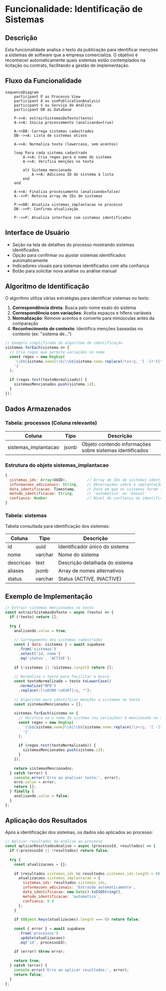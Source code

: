 # Funcionalidade: Identificação de Sistemas

## Descrição

Esta funcionalidade analisa o texto da publicação para identificar menções a sistemas de software que a empresa comercializa. O objetivo é reconhecer automaticamente quais sistemas estão contemplados na licitação ou contrato, facilitando a gestão de implementação.

## Fluxo da Funcionalidade

```mermaid
sequenceDiagram
    participant P as Processo View
    participant A as usePublicationAnalysis
    participant S as Serviço de Análise
    participant DB as Database
    
    P->>A: extrairSistemasDoTexto(texto)
    A->>A: Inicia processamento (analisando=true)
    
    A->>DB: Carrega sistemas cadastrados
    DB-->>A: Lista de sistemas ativos
    
    A->>A: Normaliza texto (lowercase, sem acentos)
    
    loop Para cada sistema cadastrado
        A->>A: Cria regex para o nome do sistema
        A->>A: Verifica menções no texto
        
        alt Sistema mencionado
            A->>A: Adiciona ID do sistema à lista
        end
    end
    
    A->>A: Finaliza processamento (analisando=false)
    A-->>P: Retorna array de IDs de sistemas
    
    P->>DB: Atualiza sistemas_implantacao no processo
    DB-->>P: Confirma atualização
    
    P-->>P: Atualiza interface com sistemas identificados
```

## Interface de Usuário

- Seção na tela de detalhes do processo mostrando sistemas identificados
- Opção para confirmar ou ajustar sistemas identificados automaticamente
- Indicadores visuais para sistemas identificados com alta confiança
- Botão para solicitar nova análise ou análise manual

## Algoritmo de Identificação

O algoritmo utiliza várias estratégias para identificar sistemas no texto:

1. **Correspondência direta**: Busca pelo nome exato do sistema
2. **Correspondência com variações**: Aceita espaços e hífens variáveis
3. **Normalização**: Remove acentos e converte para minúsculas antes da comparação
4. **Reconhecimento de contexto**: Identifica menções baseadas no contexto (ex: "sistema de...")

```javascript
// Exemplo simplificado do algoritmo de identificação
sistemas.forEach(sistema => {
  // Cria regex que permite variações no nome
  const regex = new RegExp(
    `\\b${sistema.nome}\\b|\\b${sistema.nome.replace(/\s+/g, '[ -]+')}\\b`, 
    'i'
  );
  
  if (regex.test(textoNormalizado)) {
    sistemasMencionados.push(sistema.id);
  }
});
```

## Dados Armazenados

### Tabela: processos (Coluna relevante)

| Coluna | Tipo | Descrição |
|--------|------|-----------|
| sistemas_implantacao | jsonb | Objeto contendo informações sobre sistemas identificados |

### Estrutura do objeto sistemas_implantacao

```javascript
{
  sistemas_ids: Array<UUID>,         // Array de IDs de sistemas identificados
  informacoes_adicionais: String,    // Observações sobre a implantação
  data_identificacao: Timestamp,     // Data em que os sistemas foram identificados
  metodo_identificacao: String,      // 'automatico' ou 'manual'
  confianca: Number                  // Nível de confiança da identificação (0-1)
}
```

### Tabela: sistemas

Tabela consultada para identificação dos sistemas:

| Coluna | Tipo | Descrição |
|--------|------|-----------|
| id | uuid | Identificador único do sistema |
| nome | varchar | Nome do sistema |
| descricao | text | Descrição detalhada do sistema |
| aliases | jsonb | Array de nomes alternativos |
| status | varchar | Status (ACTIVE, INACTIVE) |

## Exemplo de Implementação

```javascript
// Extrair sistemas mencionados no texto
const extrairSistemasDoTexto = async (texto) => {
  if (!texto) return [];
  
  try {
    analisando.value = true;
    
    // Carregamento dos sistemas cadastrados
    const { data: sistemas } = await supabase
      .from('sistemas')
      .select('id, nome')
      .eq('status', 'ACTIVE');
    
    if (!sistemas || !sistemas.length) return [];
    
    // Normaliza o texto para facilitar a busca
    const textoNormalizado = texto.toLowerCase()
      .normalize("NFD")
      .replace(/[\u0300-\u036f]/g, "");
    
    // Algoritmo para identificar menções a sistemas no texto
    const sistemasMencionados = [];
    
    sistemas.forEach(sistema => {
      // Verifica se o nome do sistema (ou variações) é mencionado no texto
      const regex = new RegExp(
        `\\b${sistema.nome}\\b|\\b${sistema.nome.replace(/\s+/g, '[ -]+')}\\b`, 
        'i'
      );
      
      if (regex.test(textoNormalizado)) {
        sistemasMencionados.push(sistema.id);
      }
    });
    
    return sistemasMencionados;
  } catch (error) {
    console.error('Erro ao analisar texto:', error);
    erro.value = error;
    return [];
  } finally {
    analisando.value = false;
  }
};
```

## Aplicação dos Resultados

Após a identificação dos sistemas, os dados são aplicados ao processo:

```javascript
// Aplicar resultados da análise ao processo
const aplicarResultadosAnalise = async (processoId, resultados) => {
  if (!processoId || !resultados) return false;
  
  try {
    const atualizacoes = {};
    
    if (resultados.sistemas_ids && resultados.sistemas_ids.length > 0) {
      atualizacoes.sistemas_implantacao = {
        sistemas_ids: resultados.sistemas_ids,
        informacoes_adicionais: 'Extraído automaticamente',
        data_identificacao: new Date().toISOString(),
        metodo_identificacao: 'automatico',
        confianca: 0.8
      };
    }
    
    if (Object.keys(atualizacoes).length === 0) return false;
    
    const { error } = await supabase
      .from('processos')
      .update(atualizacoes)
      .eq('id', processoId);
    
    if (error) throw error;
    
    return true;
  } catch (error) {
    console.error('Erro ao aplicar resultados:', error);
    return false;
  }
};
```
